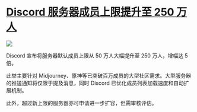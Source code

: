 # [Discord 服务器成员上限提升至 250 万人](https://github.com/jaaleng/jaaleng.github.io/issues/227)

![](https://pic.imgdd.cc/item/68710ee4535a7ba5d2b98ddc.jpg)


Discord 宣布将服务器默认成员上限从 50 万人大幅提升至 250 万人，增幅达 5 倍。

此举主要针对 Midjourney、原神等已突破百万成员的大型社区需求。大型服务器的推送通知将仅限于提及消息，同时 Discord 已优化成员列表加载速度和自动扩展机制。

此外，超过新上限的服务器亦可申请进一步扩容，但需审核评估。